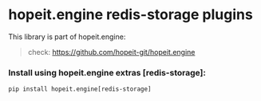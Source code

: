 # hopeit.engine redis-storage plugins


This library is part of hopeit.engine:

> check: https://github.com/hopeit-git/hopeit.engine


### Install using hopeit.engine extras [redis-storage]:

```
pip install hopeit.engine[redis-storage]
```
